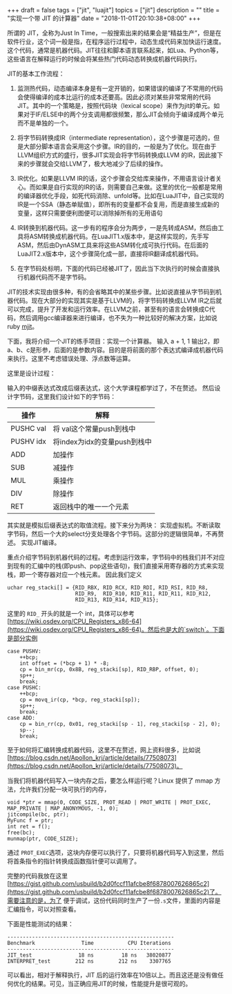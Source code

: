 +++
draft = false
tags = ["jit", "luajit"]
topics = ["jit"]
description = ""
title = "实现一个带 JIT 的计算器"
date = "2018-11-01T20:10:38+08:00"
+++

所谓的 JIT，全称为Just In Time，一般搜索出来的结果会是“精益生产”，但是在软件行业，这个词一般是指，在程序运行过程中，动态生成代码来加快运行速度。这个代码，通常是机器代码。JIT往往和脚本语言联系起来，如Lua、Python等，这些语言在解释运行的时候会将某些热门代码动态转换成机器代码执行。

JIT的基本工作流程：

1. 监测热代码，动态编译本身是有一定开销的，如果错误的编译了不常用的代码会使得编译的成本比运行的成本还要高。因此必须对某些非常常用的代码JIT。其中的一个策略是，按照代码块（lexical scope）来作为jit的单元。如果对于IF/ELSE中的两个分支调用都很频繁，那么JIT会倾向于编译成两个单元而不是单独的一个。

2. 将字节码转换成IR（intermediate representation），这个步骤是可选的，但是大部分脚本语言会采用这个步骤。IR的目的，一般是为了优化。现在由于LLVM组织方式的盛行，很多JIT实现会将字节码转换成LLVM 的IR，因此接下来的步骤就会交给LLVM了，极大地减少了后续的操作。

3. IR优化。如果是LLVM IR的话，这个步骤会交给库来操作，不用语言设计者关心。而如果是自行实现的IR的话，则需要自己来做。这里的优化一般都是常用的编译器优化手段，如死代码消除、unfold等。比如在LuaJIT中，自己实现的IR是一个SSA（静态单赋值），即所有的变量都不会复用，而是直接生成新的变量，这样只需要便利图便可以消除掉所有的无用语句

4. IR转换到机器代码。这一步有的程序会分为两步，一是先转成ASM，然后由工具将ASM转换成机器代码。在LuaJIT1.x版本中，是这样实现的，先手写ASM，然后由DynASM工具来将这些ASM转化成可执行代码。在后面的LuaJIT2.x版本中，这个步骤简化成一部，直接将IR翻译成机器代码。

5. 在字节码处标明，下面的代码已经被JIT了，因此当下次执行的时候会直接执行机器代码而不是字节码。

JIT的技术实现由很多种，有的会省略其中的某些步骤。比如说直接从字节码到机器代码。现在大部分的实现其实是基于LLVM的，将字节码转换成LLVM IR之后就可以完成，提升了开发和运行效率。在LLVM之前，甚至有的语言会转换成C代码，然后调用gcc编译器来进行编译，也不失为一种比较好的解决方案，比如说 ruby [mjit](https://blog.heroku.com/ruby-mjit)。

下面，我将介绍一个JIT的练手项目：实现一个计算器。
输入 a + 1, 1 输出2，即a、b、c是形参，后面的是参数内容。目的是将前面的那个表达式编译成机器代码来执行。这里不考虑错误处理、浮点数等运算。

这里是设计过程：

输入的中缀表达式改成后缀表达式，这个大学课程都学过了，不在赘述。
然后设计字节码，这里我们设计如下的字节码：


| 操作 | 解释 |
|---|---|
|PUSHC val | 将 val这个常量push到栈中|
|PUSHV idx| 将index为idx的变量push到栈中|
|ADD | 加操作|
|SUB | 减操作|
| MUL| 乘操作|
| DIV | 除操作 |
|RET | 返回栈中的唯一一个元素|

其实就是模拟后缀表达式的取值流程。接下来分为两块：
实现虚拟机。不断读取字节码，然后一个大的select分支处理各个字节码。这部分的逻辑很简单，不再赘述。
实现JIT编译。

重点介绍字节码到机器代码的过程。考虑到运行效率，字节码中的栈我们并不对应到现有的汇编中的栈(即push、pop这些语句)，我们直接采用寄存器的方式来实现栈，即一个寄存器对应一个栈元素。
因此我们定义
```
uchar reg_stacki[] = {RID_RBX, RID_RCX, RID_RDI, RID_RSI, RID_R8,
                      RID_R9,  RID_R10, RID_R11, RID_R11, RID_R12,
                      RID_R13, RID_R14, RID_R15};
```
这里的 `RID_` 开头的就是一个 int，具体可以参考 [https://wiki.osdev.org/CPU_Registers_x86-64](https://wiki.osdev.org/CPU_Registers_x86-64)。然后也是大的`switch`。下面是部分实例
```
case PUSHV:
    ++bcp;
    int offset = (*bcp + 1) * -8;
    cp = bin_mr(cp, 0x8B, reg_stacki[sp], RID_RBP, offset, 0);
    sp++;
    break;
case PUSHC:
    ++bcp;
    cp = movq_ir(cp, *bcp, reg_stacki[sp]);
    sp++;
    break;
case ADD:
    cp = bin_rr(cp, 0x01, reg_stacki[sp - 1], reg_stacki[sp - 2], 0);
    sp--;
    break;
```

至于如何将汇编转换成机器代码，这里不在赘述，网上资料很多，比如说 [https://blog.csdn.net/Apollon_krj/article/details/77508073](https://blog.csdn.net/Apollon_krj/article/details/77508073)。

当我们将机器代码写入一块内存之后，要怎么样运行呢？Linux 提供了 mmap 方法，允许我们分配一块可执行的内存，
```
void *ptr = mmap(0, CODE_SIZE, PROT_READ | PROT_WRITE | PROT_EXEC, MAP_PRIVATE | MAP_ANONYMOUS, -1, 0);
jitcompile(bc, ptr);
MyFunc f = ptr;
int ret = f();
free(bc);
munmap(ptr, CODE_SIZE);
```

通过 `PROT_EXEC`选项，这块内存便可以执行了，只要将机器代码写入到这里，然后将首条指令的指针转换成函数指针便可以调用了。

完整的代码我放在这里[https://gist.github.com/usbuild/b2d0fccf11afcbe8f6878007626865c2](https://gist.github.com/usbuild/b2d0fccf11afcbe8f6878007626865c2)了。需要注意的是，为了
便于调试，这份代码同时生产了一份`.s`文件，里面的内容是汇编指令，可以对照查看。

下面是性能测试的结果：
```
------------------------------------------------------
Benchmark               Time           CPU Iterations
------------------------------------------------------
JIT_test               18 ns         18 ns   38020877
INTERPRET_test        212 ns        212 ns    3307765
```

可以看出，相对于解释执行，JIT 后的运行效率在10倍以上。而且这还是没有做任何优化的结果。可见，当正确应用JIT的时候，性能提升是很可观的。
